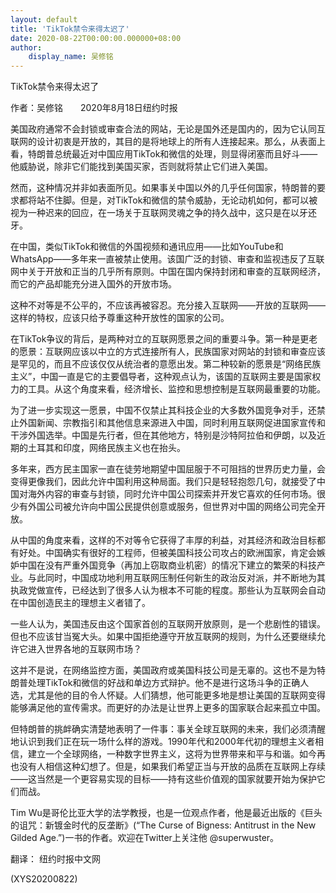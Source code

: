 ```yaml
---
layout: default
title: 'TikTok禁令来得太迟了'
date: 2020-08-22T00:00:00.000000+08:00
author:
    display_name: 吴修铭
---
```


TikTok禁令来得太迟了

作者：吴修铭　　2020年8月18日纽约时报

美国政府通常不会封锁或审查合法的网站，无论是国外还是国内的，因为它认同互联网的设计初衷是开放的，其目的是将地球上的所有人连接起来。那么，从表面上看，特朗普总统最近对中国应用TikTok和微信的处理，则显得闭塞而且好斗——他威胁说，除非它们能找到美国买家，否则就将禁止它们进入美国。

然而，这种情况并非如表面所见。如果事关中国以外的几乎任何国家，特朗普的要求都将站不住脚。但是，对TikTok和微信的禁令威胁，无论动机如何，都可以被视为一种迟来的回应，在一场关于互联网灵魂之争的持久战中，这只是在以牙还牙。

在中国，类似TikTok和微信的外国视频和通讯应用——比如YouTube和WhatsApp——多年来一直被禁止使用。该国广泛的封锁、审查和监视违反了互联网中关于开放和正当的几乎所有原则。中国在国内保持封闭和审查的互联网经济，而它的产品却能充分进入国外的开放市场。

这种不对等是不公平的，不应该再被容忍。充分接入互联网——开放的互联网——这样的特权，应该只给予尊重这种开放性的国家的公司。

在TikTok争议的背后，是两种对立的互联网愿景之间的重要斗争。第一种是更老的愿景：互联网应该以中立的方式连接所有人，民族国家对网站的封锁和审查应该是罕见的，而且不应该仅仅从统治者的意愿出发。第二种较新的愿景是“网络民族主义”，中国一直是它的主要倡导者，这种观点认为，该国的互联网主要是国家权力的工具。从这个角度来看，经济增长、监控和思想控制是互联网最重要的功能。

为了进一步实现这一愿景，中国不仅禁止其科技企业的大多数外国竞争对手，还禁止外国新闻、宗教指引和其他信息来源进入中国，同时利用互联网促进国家宣传和干涉外国选举。中国是先行者，但在其他地方，特别是沙特阿拉伯和伊朗，以及近期的土耳其和印度，网络民族主义也在抬头。

多年来，西方民主国家一直在徒劳地期望中国屈服于不可阻挡的世界历史力量，会变得更像我们，因此允许中国利用这种局面。我们只是轻轻抱怨几句，就接受了中国对海外内容的审查与封锁，同时允许中国公司探索并开发它喜欢的任何市场。很少有外国公司被允许向中国公民提供创意或服务，但世界对中国的网络公司完全开放。

从中国的角度来看，这样的不对等令它获得了丰厚的利益，对其经济和政治目标都有好处。中国确实有很好的工程师，但被美国科技公司攻占的欧洲国家，肯定会嫉妒中国在没有严重外国竞争（再加上窃取商业机密）的情况下建立的繁荣的科技产业。与此同时，中国成功地利用互联网压制任何新生的政治反对派，并不断地为其执政党做宣传，已经达到了很多人认为根本不可能的程度。那些认为互联网会自动在中国创造民主的理想主义者错了。

一些人认为，美国违反由这个国家首创的互联网开放原则，是一个悲剧性的错误。但也不应该甘当冤大头。如果中国拒绝遵守开放互联网的规则，为什么还要继续允许它进入世界各地的互联网市场？

这并不是说，在网络监控方面，美国政府或美国科技公司是无辜的。这也不是为特朗普处理TikTok和微信的好战和单边方式辩护。他不是进行这场斗争的正确人选，尤其是他的目的令人怀疑。人们猜想，他可能更多地是想让美国的互联网变得能够满足他的宣传需求。而更好的办法是让世界上更多的国家联合起来孤立中国。

但特朗普的挑衅确实清楚地表明了一件事：事关全球互联网的未来，我们必须清醒地认识到我们正在玩一场什么样的游戏。1990年代和2000年代初的理想主义者相信，建立一个全球网络，一种数字世界主义，这将为世界带来和平与和谐。如今再也没有人相信这种幻想了。但是，如果我们希望正当与开放的品质在互联网上存续——这当然是一个更容易实现的目标——持有这些价值观的国家就要开始为保护它们而战。

Tim Wu是哥伦比亚大学的法学教授，也是一位观点作者，他是最近出版的《巨头的诅咒：新镀金时代的反垄断》(“The Curse of Bigness: Antitrust in the New Gilded Age.”)一书的作者。欢迎在Twitter上关注他 @superwuster。

翻译： 纽约时报中文网

(XYS20200822)

